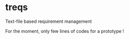 # treqs
Text-file based requirement management

For the moment, only few lines of codes for a prototype !
